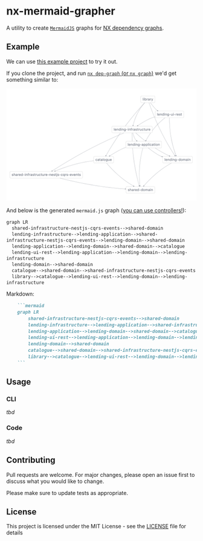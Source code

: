 # nx-mermaid-grapher

A utility to create [`MermaidJS`](https://mermaid.js.org/) graphs for [NX dependency graphs](https://nx.dev/packages/nx/documents/dep-graph).


## Example

We can use [this example project](https://github.com/ddd-by-examples/library-nestjs) to try it out.

If you clone the project, and run [`nx dep-graph` (or `nx graph`)](https://nx.dev/packages/nx/documents/dep-graph) we'd get something similar to:

![Example Dep graph](./docs/assets/nx-13.example.png)

And below is the generated `mermaid.js` graph ([you can use controllers!](https://github.blog/2022-02-14-include-diagrams-markdown-files-mermaid/)):

```mermaid
graph LR
  shared-infrastructure-nestjs-cqrs-events-->shared-domain
  lending-infrastructure-->lending-application-->shared-infrastructure-nestjs-cqrs-events-->lending-domain-->shared-domain
  lending-application-->lending-domain-->shared-domain-->catalogue
  lending-ui-rest-->lending-application-->lending-domain-->lending-infrastructure
  lending-domain-->shared-domain
  catalogue-->shared-domain-->shared-infrastructure-nestjs-cqrs-events
  library-->catalogue-->lending-ui-rest-->lending-domain-->lending-infrastructure
```

Markdown:

```md
    ```mermaid
    graph LR
        shared-infrastructure-nestjs-cqrs-events-->shared-domain
        lending-infrastructure-->lending-application-->shared-infrastructure-nestjs-cqrs-events-->lending-domain-->shared-domain
        lending-application-->lending-domain-->shared-domain-->catalogue
        lending-ui-rest-->lending-application-->lending-domain-->lending-infrastructure
        lending-domain-->shared-domain
        catalogue-->shared-domain-->shared-infrastructure-nestjs-cqrs-events
        library-->catalogue-->lending-ui-rest-->lending-domain-->lending-infrastructure
    ```
```

## Usage

### CLI

*tbd*

### Code

*tbd*

## Contributing

Pull requests are welcome. For major changes, please open an issue first to discuss what you would like to change.

Please make sure to update tests as appropriate.

## License

This project is licensed under the MIT License - see the [LICENSE](./LICENSE) file for details